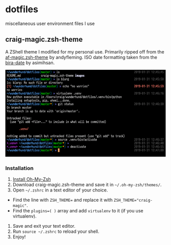 # dotfiles
miscellaneous user environment files I use

## craig-magic.zsh-theme

A ZShell theme I modified for my personal use. Primarily ripped off from the [af-magic.zsh-theme](https://github.com/andyfleming/oh-my-zsh) by andyfleming. ISO date formatting taken from the [bira-date](https://gist.github.com/asimihsan/5277137) by asimihsan.

![zshell theme screnshot](images/zsh-theme.png)

### Installation

1. [Install Oh-My-Zsh](https://github.com/robbyrussell/oh-my-zsh/wiki/Installing-ZSH)
1. Download craig-magic.zsh-theme and save it in `~/.oh-my-zsh/themes/`.
1. Open `~/.zshrc` in a text editor of your choice.
  * Find the line with `ZSH_THEME=` and replace it with `ZSH_THEME="craig-magic"`.
  * Find the `plugins=( )` array and add `virtualenv` to it (if you use virtualenv).
1. Save and exit your text editor.
1. Run `source ~/.zshrc` to reload your shell.
1. Enjoy!
